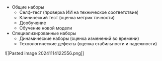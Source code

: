 - Общие наборы
	- Селф-тест (проверка ИИ на техническое соответствие)
	- Клинический тест (оценка метрик точности)
	- Дообучение
	- Обучение новой модели
- Специализированные наборы
	- Динамические наборы (оценка изменений во времени)
	- Технологические дефекты (оценка стабильности и надежности)


![[Pasted image 20241114122556.png]]